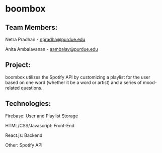 # boombox

## Team Members:
Netra Pradhan - npradha@purdue.edu

Anita Ambalavanan - aambalav@purdue.edu

## Project:
boombox utilizes the Spotify API by customizing a playlist for the user based on one word (whether it be a word or artist) and a series of mood-related questions.

## Technologies:
Firebase: User and Playlist Storage

HTML/CSS/Javascript: Front-End

React.js: Backend

Other: Spotify API
